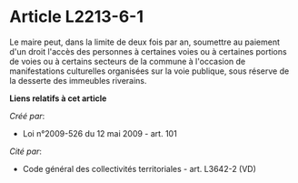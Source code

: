 # Article L2213-6-1

Le maire peut, dans la limite de deux fois par an, soumettre au paiement d'un droit l'accès des personnes à certaines voies
ou à certaines portions de voies ou à certains secteurs de la commune à l'occasion de manifestations culturelles organisées
sur la voie publique, sous réserve de la desserte des immeubles riverains.

**Liens relatifs à cet article**

_Créé par_:

  - Loi n°2009-526 du 12 mai 2009 - art. 101

_Cité par_:

  - Code général des collectivités territoriales - art. L3642-2 (VD)
